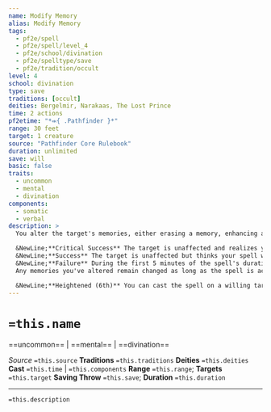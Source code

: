 ```yaml
---
name: Modify Memory
alias: Modify Memory
tags:
  - pf2e/spell
  - pf2e/spell/level_4
  - pf2e/school/divination
  - pf2e/spelltype/save
  - pf2e/tradition/occult
level: 4
school: divination
type: save
traditions: [occult]
deities: Bergelmir, Narakaas, The Lost Prince
time: 2 actions
pf2etime: "*⬺{ .Pathfinder }*"
range: 30 feet
target: 1 creature
source: "Pathfinder Core Rulebook"
duration: unlimited
save: will
basic: false
traits:
  - uncommon
  - mental
  - divination
components:
  - somatic
  - verbal
description: >
  You alter the target's memories, either erasing a memory, enhancing a memory's clarity, altering a memory, or adding a false memory. The target can attempt a Will save to resist the spell.

  &NewLine;**Critical Success** The target is unaffected and realizes you tried to alter its memory.
  &NewLine;**Success** The target is unaffected but thinks your spell was something harmless instead of modify memory, unless it identifies the spell.
  &NewLine;**Failure** During the first 5 minutes of the spell's duration, you can Sustain the Spell to modify a memory once each round. When you do, you imagine up to 6 seconds of memory to modify, to a maximum of 5 continuous minutes of memory.
  Any memories you've altered remain changed as long as the spell is active. If the target moves out of range before the 5 minutes is up, you can't alter any further memories.

  &NewLine;**Heightened (6th)** You can cast the spell on a willing target to suppress all memory of a particular topic, detailed in 50 words or fewer. The effect is permanent, and it patches these omissions with an indistinct haze.
---
```

# `=this.name`
==uncommon== | ==mental== | ==divination==

*Source* `=this.source`
**Traditions** `=this.traditions`
**Deities** `=this.deities`
**Cast** `=this.time` | `=this.components`
**Range** `=this.range`; **Targets** `=this.target`
**Saving Throw** `=this.save`; **Duration** `=this.duration`

***
`=this.description`